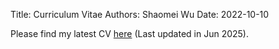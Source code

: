 Title: Curriculum Vitae
Authors: Shaomei Wu
Date: 2022-10-10

Please find my latest CV [here]({static}/pdfs/Shaomei_Wu_CV_Jun_2025.pdf) (Last updated in Jun 2025).


